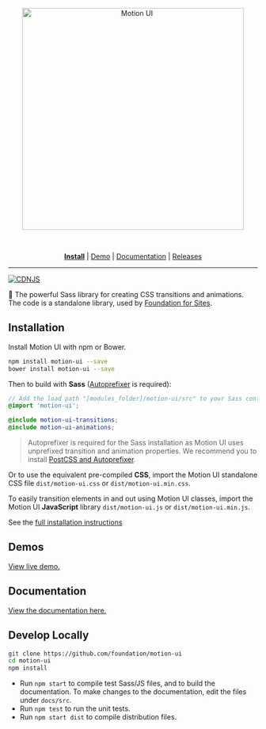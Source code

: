 <p align="center">
  <a href="https://get.foundation/sites/docs/motion-ui.html">
    <img src="https://user-images.githubusercontent.com/9939075/40385796-108879b6-5e08-11e8-8a12-3bbe7d0bc631.png" alt="Motion UI" width="448px" style="max-width:100%;"/>
  </a>
</p>
 
 


<p align="center">
  <a href="https://github.com/foundation/motion-ui/blob/docs/installation.md"><b>Install</b></a>
  | <a href="https://get.foundation/sites/docs/motion-ui.html">Demo</a>
  | <a href="https://github.com/foundation/motion-ui/blob/docs">Documentation</a>
  | <a href="https://github.com/foundation/motion-ui/releases">Releases</a>
</p>

---

[![CDNJS](https://img.shields.io/cdnjs/v/motion-ui.svg)](https://cdnjs.com/libraries/motion-ui/)

💎 The powerful Sass library for creating CSS transitions and animations. The code is a standalone library, used by [Foundation for Sites](https://get.foundation/sites/).

## Installation

Install Motion UI with npm or Bower.

```sh
npm install motion-ui --save
bower install motion-ui --save
```

Then to build with **Sass** ([Autoprefixer](https://github.com/postcss/autoprefixer) is required):
```scss
// Add the load path "[modules_folder]/motion-ui/src" to your Sass configuration
@import 'motion-ui';

@include motion-ui-transitions;
@include motion-ui-animations;
```

> Autoprefixer is required for the Sass installation as Motion UI uses unprefixed transition and animation properties. We recommend you to install [PostCSS and Autoprefixer](https://github.com/postcss/autoprefixer).

Or to use the equivalent pre-compiled **CSS**, import the Motion UI standalone CSS file `dist/motion-ui.css` or `dist/motion-ui.min.css`.

To easily transition elements in and out using Motion UI classes, import the Motion UI **JavaScript** library `dist/motion-ui.js` or `dist/motion-ui.min.js`.

See the [full installation instructions](https://github.com/foundation/motion-ui/tree/master/docs/installation.md)

## Demos

[View live demo.](https://get.foundation/sites/docs/motion-ui.html)

## Documentation

[View the documentation here.](https://github.com/foundation/motion-ui/tree/master/docs)

## Develop Locally

```sh
git clone https://github.com/foundation/motion-ui
cd motion-ui
npm install
```

- Run `npm start` to compile test Sass/JS files, and to build the documentation.
  To make changes to the documentation, edit the files under `docs/src`.
- Run `npm test` to run the unit tests.
- Run `npm start dist` to compile distribution files.
